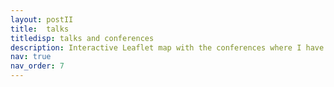 ```yaml
---
layout: postII
title:  talks
titledisp: talks and conferences
description: Interactive Leaflet map with the conferences where I have presented my work
nav: true
nav_order: 7
---
```

<div style="display:inline-block;">
<div id="map" style="width: 900px; height: 500px;"></div>
</div>


<script>

	var map = L.map('map').setView([15, 15], 1);

	var tiles = L.tileLayer('https://tile.openstreetmap.org/{z}/{x}/{y}.png', {
		maxZoom: 19,
		attribution: '&copy; <a href="http://www.openstreetmap.org/copyright">OpenStreetMap</a>'
	}).addTo(map);

var markers = L.markerClusterGroup();

L.geoJSON(locations, {
  onEachFeature: function (feature, layer) {
    layer.bindPopup('<h2 style="color:black;"><a href='+feature.properties.Link+' target="_blank" rel="noopener noreferrer">'+feature.properties.Conference+'</a></h2><p style="color:black;">'+feature.properties.Location+' | '+feature.properties.Date+'</p><p style="color:black;">'+feature.properties.Title+'</p>');
  }
}).addTo(markers);

map.addLayer(markers);

map.zoomIn();

</script>


